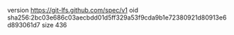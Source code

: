 version https://git-lfs.github.com/spec/v1
oid sha256:2bc03e686c03aecbdd01d5ff329a53f9cda9b1e72380921d80913e6d893061d7
size 436
